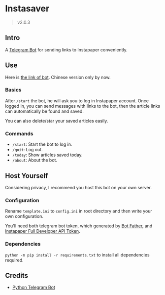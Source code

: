 # Instasaver
> v2.0.3
## Intro
A [Telegram Bot](https://core.telegram.org/bots/api) for sending links to Instapaper conveniently.

## Use
Here is [the link of bot](https://t.me/saveinstapaper_bot).
Chinese version only by now.

### Basics
After `/start` the bot, he will ask you to log in Instapaper account. Once logged in, you can send messages with links to the bot, then the article links can automatically be found and saved.

You can also delete/star your saved articles easily.

### Commands
- `/start`: Start the bot to log in.
- `/quit`: Log out.
- `/today`: Show articles saved today.
- `/about`: About the bot.

## Host Yourself
Considering privacy, I recommend you host this bot on your own server.

### Configuration
Rename `template.ini` to `config.ini` in root directory and then write your own configuration. 

You'll need both telegram bot token, which generated by [Bot Father](https://t.me/BotFather), and [Instapaper Full Developer API Token](https://www.instapaper.com/main/request_oauth_consumer_token).

### Dependencies
`python -m pip install -r requirements.txt` to install all dependencies required.


## Credits
- [Python Telegram Bot](https://python-telegram-bot.readthedocs.io/en/stable/index.html)
